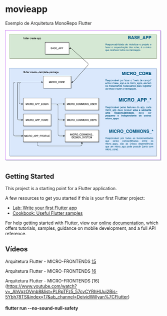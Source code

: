 # movieapp

Exemplo de Arquitetura MonoRepo Flutter

<p alin="center">
  <img alt="Diagrama arquitetural" src=".github/mono_repo.png">
</p>

## Getting Started

This project is a starting point for a Flutter application.

A few resources to get you started if this is your first Flutter project:

- [Lab: Write your first Flutter app](https://flutter.dev/docs/get-started/codelab)
- [Cookbook: Useful Flutter samples](https://flutter.dev/docs/cookbook)

For help getting started with Flutter, view our
[online documentation](https://flutter.dev/docs), which offers tutorials,
samples, guidance on mobile development, and a full API reference.

## Vídeos

Arquitetura Flutter - MICRO-FRONTENDS [15](https://www.youtube.com/watch?v=qcz4mzb5dRQ&list=PLRpTFz5_57cvCYRhHUui2Bis-5Ybh78TS&index=15&ab_channel=DeividWillyan%7CFlutter)

Arquitetura Flutter - MICRO-FRONTENDS [16](https://www.youtube.com/watch?v=NPzeimA27sc&list=PLRpTFz5_57cvCYRhHUui2Bis-5Ybh78TS&index=16&ab_channel=DeividWillyan%7CFlutter)

Arquitetura Flutter - MICRO-FRONTENDS [16] (https://www.youtube.com/watch?v=_AhVqzOVmb8&list=PLRpTFz5_57cvCYRhHUui2Bis-5Ybh78TS&index=17&ab_channel=DeividWillyan%7CFlutter)

#### flutter run --no-sound-null-safety
